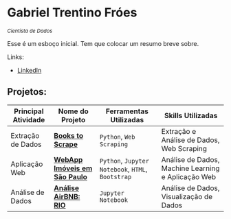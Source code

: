 # Gabriel Trentino Fróes

<sub>*Cientista de Dados*</sub>

Esse é um esboço inicial. Tem que colocar um resumo breve sobre.

Links: 
* [LinkedIn](https://www.linkedin.com/in/gabriel-trentino-froes-415558144/)

## Projetos:

| Principal Atividade | Nome do Projeto | Ferramentas Utilizadas | Skills Utilizadas |
| ------- | ------- | ------- | ------- |
| Extração de Dados | [**Books to Scrape**](https://github.com/GabrielTrentino/WebScraping/tree/master/01-BooksToScrape) | `Python`, `Web Scraping` | Extração e Análise de Dados, Web Scraping |
| Aplicação Web | [**WebApp Imóveis em São Paulo**](https://github.com/GabrielTrentino/Projetos-de-Cursos/blob/master/03-DSNP/05_DeployML_imoveis_SaoPaulo.ipynb) | `Python`, `Jupyter Notebook`, `HTML`, `Bootstrap` | Análise de Dados, Machine Learning e Aplicação Web |
| Análise de Dados | [**Análise AirBNB: RIO**](https://github.com/GabrielTrentino/Projetos-de-Cursos/blob/master/03-DSNP/01_An%C3%A1lise_Explorat%C3%B3ria_AirBNB_(RIO).ipynb) | `Jupyter Notebook` | Análise de Dados, Visualização de Dados |
